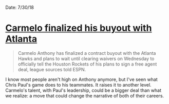 Date: 7/30/18

# [Carmelo finalized his buyout with Atlanta](http://www.espn.com/nba/story/_/id/24233957/carmelo-anthony-finalizes-buyout-atlanta-hawks)

> Carmelo Anthony has finalized a contract buyout with the Atlanta Hawks and plans to wait until clearing waivers on Wednesday to officially tell the Houston Rockets of his plans to sign a free agent deal, league sources told ESPN.

I know most people aren't high on Anthony anymore, but I've seen what Chris Paul's game does to his teammates. It raises it to another level. Carmelo's talent, with Paul's leadership, could be a bigger deal than what we realize: a move that could change the narrative of both of their careers.

